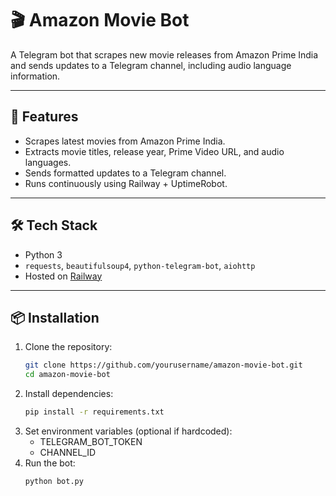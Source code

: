 # 🎬 Amazon Movie Bot

A Telegram bot that scrapes new movie releases from Amazon Prime India and sends updates to a Telegram channel, including audio language information.

---

## 🚀 Features

- Scrapes latest movies from Amazon Prime India.
- Extracts movie titles, release year, Prime Video URL, and audio languages.
- Sends formatted updates to a Telegram channel.
- Runs continuously using Railway + UptimeRobot.

---

## 🛠 Tech Stack

- Python 3
- `requests`, `beautifulsoup4`, `python-telegram-bot`, `aiohttp`
- Hosted on [Railway](https://railway.app)

---

## 📦 Installation

1. Clone the repository:
   ```bash
   git clone https://github.com/yourusername/amazon-movie-bot.git
   cd amazon-movie-bot
2. Install dependencies:
   ```bash
   pip install -r requirements.txt
3. Set environment variables (optional if hardcoded):
   - TELEGRAM_BOT_TOKEN
   - CHANNEL_ID
4. Run the bot:
   ```bash
   python bot.py


